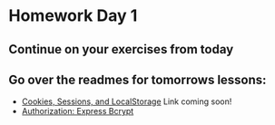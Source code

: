 # Homework Day 1

## Continue on your exercises from today

## Go over the readmes for tomorrows lessons:
- [Cookies, Sessions, and LocalStorage]() Link coming soon!
- [Authorization:
Express Bcrypt
](https://github.com/sf-wdi-21/notes/blob/master/week-04/day-3-auth/readme.md)
